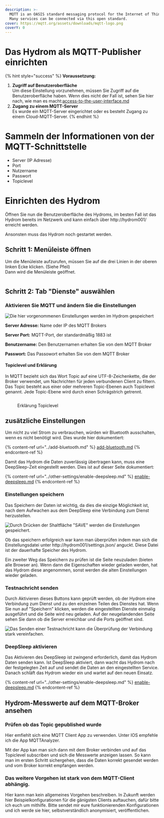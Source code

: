 ```yaml
---
description: >-
  MQTT is an OASIS standard messaging protocol for the Internet of Things (IoT).
  Many services can be connected via this open standard.
cover: https://mqtt.org/assets/downloads/mqtt-logo.png
coverY: 0
---
```


# Das Hydrom als MQTT-Publisher einrichten

{% hint style="success" %}
**Voraussetzung:**

1. **Zugriff auf Benutzeroberfläche**\
   Um diese Einstellung vorzunehmen, müssen Sie Zugriff auf die Benutzeroberfläche haben. Wenn dies nicht der Fall ist, sehen Sie hier nach, wie man es macht:[access-to-the-user-interface.md](../getting-started/establish-first-connection-to-the-hydrom/access-to-the-user-interface.md "mention")
2. **Zugang zu einem MQTT-Server**\
   Es wurde ein MQTT-Server eingerichtet oder es besteht Zugang zu einem Cloud-MQTT-Server.
{% endhint %}

# Sammeln der Informationen von der MQTT-Schnittstelle

* Server (IP Adresse)
* Port
* Nutzername
* Passwort
* Topiclevel

# Einrichten des Hydrom

Öffnen Sie nun die Benutzeroberfläche des Hydroms, im besten Fall ist das Hydrom bereits im Netzwerk und kann einfach über http://hydrom001/ erreicht werden.

Ansonsten muss das Hydrom noch gestartet werden.

## Schritt 1: Menüleiste öffnen

Um die Menüleiste aufzurufen, müssen Sie auf die drei Linien in der oberen linken Ecke klicken. (Siehe Pfeil)\
Dann wird die Menüleiste geöffnet.

<figure><img src="../.gitbook/assets/Bilder.png" alt=""><figcaption></figcaption></figure>

## Schritt 2: Tab "Dienste" auswählen

### Aktivieren Sie MQTT und ändern Sie die Einstellungen

![Die hier vorgenommenen Einstellungen werden im Hydrom gespeichert](<../.gitbook/assets/MQTT\_ (2).png>)

**Server Adresse:** Name oder IP des MQTT Brokers

**Server Port:** MQTT-Port, der standardmäßig 1883 ist

**Benutzername:** Den Benutzernamen erhalten Sie von dem MQTT Broker

**Passwort:** Das Passowort erhalten Sie von dem MQTT Broker

#### Topiclevel und Erklärung&#x20;

In MQTT bezieht sich das Wort Topic auf eine UTF-8-Zeichenkette, die der Broker verwendet, um Nachrichten für jeden verbundenen Client zu filtern. Das Topic besteht aus einer oder mehreren Topic-Ebenen auch Topiclevel genannt. Jede Topic-Ebene wird durch einen Schrägstrich getrennt.

<figure><img src="../.gitbook/assets/Topiclevel.png" alt=""><figcaption><p>Erklärung Topiclevel </p></figcaption></figure>

## zusätzliche Einstellungen

Um nicht zu viel Strom zu verbrauchen, würden wir Bluetooth ausschalten, wenn es nicht benötigt wird. Dies wurde hier dokumentiert:

{% content-ref url="../add-bluetooth.md" %}
[add-bluetooth.md](../add-bluetooth.md)
{% endcontent-ref %}

Damit das Hydrom die Daten zuverlässig übertragen kann, muss eine DeepSleep-Zeit eingestellt werden. Dies ist auf dieser Seite dokumentiert:

{% content-ref url="../other-settings/enable-deepsleep.md" %}
[enable-deepsleep.md](../other-settings/enable-deepsleep.md)
{% endcontent-ref %}

### Einstellungen speichern

Das Speichern der Daten ist wichtig, da dies die einzige Möglichkeit ist, nach dem Aufwachen aus dem DeepSleep eine Verbindung zum Dienst herzustellen.

![Durch Drücken der Shaltfläche "SAVE" werden die Einstellungen gespeichert.](../.gitbook/assets/Save.png)

Ob das speichern erfolgreich war kann man überprüfen indem man sich die Einstellungsdatei unter http://hydrom001/settings.json/ anguckt. Diese Datei ist der dauerhafte Speicher des Hydrom.

Ein zweiter Weg das Speichern zu prüfen ist die Seite neuzuladen (bieten alle Browser an). Wenn dann die Eigenschaften wieder geladen werden, hat das Hydrom diese angenommen, sonst werden die alten Einstellungen wieder geladen.

### Testnachricht senden

Durch Aktivieren dieses Buttons kann geprüft werden, ob der Hydrom eine Verbindung zum Dienst und zu den einzelnen Teilen des Dienstes hat. Wenn Sie nun auf "Speichern" klicken, werden die eingestellten Dienste einmalig ausgeführt und die Seite wird neu geladen.
Auf der neugelandenden Seite sehen Sie dann ob die Server erreichbar und die Ports geöffnet sind.

![Das Senden einer Testnachricht kann die Überprüfung der Verbindung stark vereinfachen.](../.gitbook/assets/TestMessage.png)

### DeepSleep aktivieren

Das Aktivieren des DeepSleep ist zwingend erforderlich, damit das Hydrom Daten senden kann.
Ist DeepSleep aktiviert, dann wacht das Hydrom nach der festgelegten Zeit auf und sendet die Daten an den eingestellten Service.
Danach schläft das Hydrom wieder ein und wartet auf den neuen Einsatz.

{% content-ref url="../other-settings/enable-deepsleep.md" %}
[enable-deepsleep.md](../other-settings/enable-deepsleep.md)
{% endcontent-ref %}

## Hydrom-Messwerte auf dem MQTT-Broker ansehen

### Prüfen ob das Topic gepublished wurde

Hier emfiehlt sich eine MQTT Client App zu verwenden. Unter IOS empfehle ich die App MQTTAnalyzer.

Mit der App kan man sich dann mit dem Broker verbinden und auf das Topiclevel subscriben und sich die Messwerte anzeigen lassen. So kann man im ersten Schritt sichergehen, dass die Daten korrekt gesendet werden und vom Broker korrekt empfangen werden.

### Das weitere Vorgehen ist stark von dem MQTT-Client abhängig.

Hier kann man kein allgemeines Vorgehen beschreiben. In Zukunft werden hier Beispielkonfigurationen für die gänigsten Clients auftauchen, dafür bitte ich euch um mithilfe. Bitte sendet mir eure funktionierenden Konfigurationen und ich werde sie hier, selbstverständlich anonymisiert, veröffentlichen.
